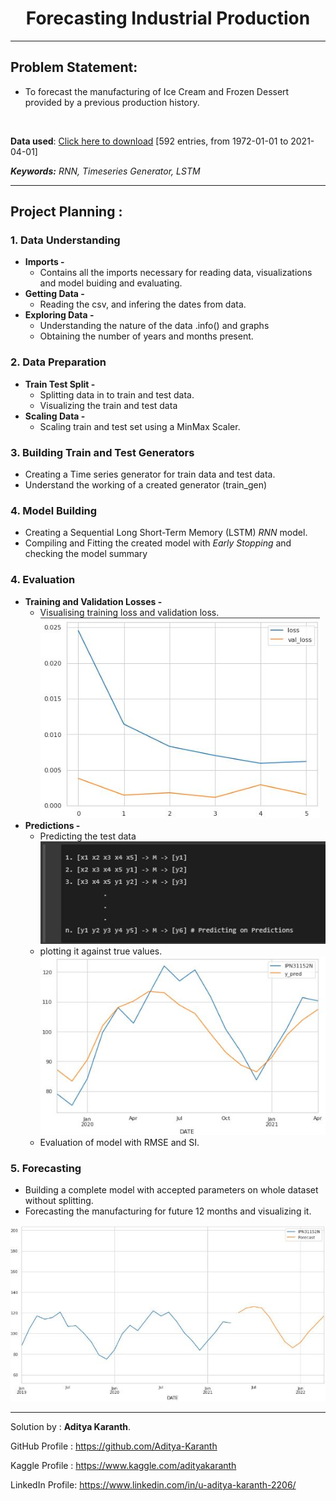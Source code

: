# <h1><div align="center">**Forecasting Industrial Production**</div></h1>


---

**<h2>Problem Statement: </h2>** 

- To forecast the manufacturing of Ice Cream and Frozen Dessert provided by a previous production history.

</br>

**Data used**: [Click here to download](https://fred.stlouisfed.org/series/IPN31152N) [592 entries, from 1972-01-01 to 2021-04-01]
</br>

***Keywords:*** *RNN, Timeseries Generator, LSTM*

---

**<h2>Project Planning :</h2>** 


### **1. Data Understanding**
- **Imports -** 
  - Contains all the imports necessary for reading data, visualizations and model buiding and evaluating.
- **Getting Data -** 
  - Reading the csv, and infering the dates from data.
- **Exploring Data -** 
  - Understanding the nature of the data .info() and graphs
  - Obtaining the number of years and months present.


### **2. Data Preparation**
- **Train Test Split -** 
  - Splitting data in to train and test data.
  - Visualizing the train and test data
- **Scaling Data -** 
  - Scaling train and test set using a MinMax Scaler.


### **3. Building Train and Test Generators**
- Creating a Time series generator for train data and test data.
- Understand the working of a created generator (train_gen)


### **4. Model Building**
- Creating a Sequential Long Short-Term Memory (LSTM) *RNN* model.
- Compiling and Fitting the created model with *Early Stopping* and checking the model summary


### **4. Evaluation**
- **Training and Validation Losses -** 
  - Visualising training loss and validation loss.
    <img title="Train vs Validation Loss" src="Images/Loss.JPG"/>
- **Predictions -** 
  - Predicting the test data
    <img title="Prediction_steps" src="Images/Predictions.JPG"/>
  - plotting it against true values.
    <img title="Predictions" src="Images/y_pred.JPG"/>
  - Evaluation of model with RMSE and SI.

### **5. Forecasting** 
  - Building a complete model with accepted parameters on whole dataset without splitting.
  - Forecasting the manufacturing for future 12 months and visualizing it.
  <img title="Forecasting" src="Images/Forecast.JPG"/>

---

Solution by     : **Aditya Karanth**.

GitHub Profile  : https://github.com/Aditya-Karanth

Kaggle Profile  : https://www.kaggle.com/adityakaranth

LinkedIn Profile: https://www.linkedin.com/in/u-aditya-karanth-2206/
